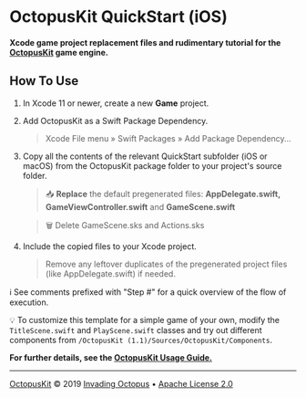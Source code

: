 #  OctopusKit QuickStart (iOS)

#### Xcode game project replacement files and rudimentary tutorial for the [OctopusKit][repository] game engine.

## How To Use

1. In Xcode 11 or newer, create a new **Game** project.

2. Add OctopusKit as a Swift Package Dependency.
    
    > Xcode File menu » Swift Packages » Add Package Dependency...
    
3. Copy all the contents of the relevant QuickStart subfolder (iOS or macOS) from the OctopusKit package folder to your project's source folder. 
    
    > 📥 **Replace** the default pregenerated files: **AppDelegate.swift, GameViewController.swift** and **GameScene.swift**
    
    > 🗑 Delete GameScene.sks and Actions.sks

4. Include the copied files to your Xcode project. 

    > Remove any leftover duplicates of the pregenerated project files (like AppDelegate.swift) if needed.

ℹ️ See comments prefixed with "Step #" for a quick overview of the flow of execution.

💡 To customize this template for a simple game of your own, modify the `TitleScene.swift` and `PlayScene.swift` classes and try out different components from `/OctopusKit (1.1)/Sources/OctopusKit/Components`.

**For further details, see the [OctopusKit Usage Guide.][usage-guide]**

----

[OctopusKit][repository] © 2019 [Invading Octopus][website] • [Apache License 2.0][license]

[repository]: https://github.com/invadingoctopus/octopuskit
[website]: https://invadingoctopus.io
[license]: https://www.apache.org/licenses/LICENSE-2.0.html

[usage-guide]: https://invadingoctopus.io/octopuskit/documentation/usage.html
